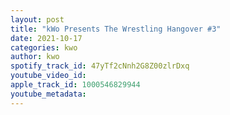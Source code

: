 ```yaml
---
layout: post
title: "kWo Presents The Wrestling Hangover #3"
date: 2021-10-17
categories: kwo
author: kwo
spotify_track_id: 47yTf2cNnh2G8Z00zlrDxq
youtube_video_id: 
apple_track_id: 1000546829944
youtube_metadata: 
---
```

